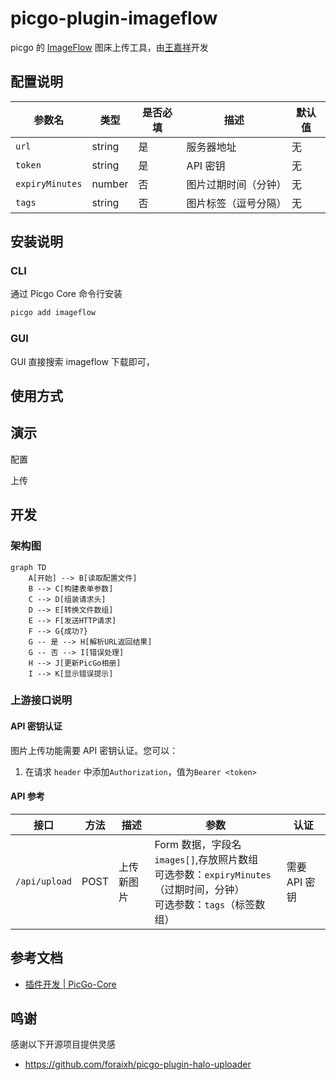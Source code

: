 # picgo-plugin-imageflow

picgo 的 [ImageFlow](https://github.com/Yuri-NagaSaki/ImageFlow) 图床上传工具，由[王嘉祥](https://www.jiaxiang.wang)开发

## 配置说明

| 参数名         | 类型   | 是否必填 | 描述                     | 默认值 |
|----------------|--------|----------|--------------------------|--------|
| `url`          | string | 是       | 服务器地址               | 无     |
| `token`        | string | 是       | API 密钥                 | 无     |
| `expiryMinutes`| number | 否       | 图片过期时间（分钟）     | 无     |
| `tags`         | string | 否       | 图片标签（逗号分隔）     | 无     |

## 安装说明

### CLI

通过 Picgo Core 命令行安装

```bash
picgo add imageflow
```

### GUI

GUI 直接搜索 imageflow 下载即可，

## 使用方式

## 演示

配置

上传

## 开发

### 架构图

```mermaid
graph TD
    A[开始] --> B[读取配置文件]
    B --> C[构建表单参数]
    C --> D[组装请求头]
    D --> E[转换文件数组]
    E --> F[发送HTTP请求]
    F --> G{成功?}
    G -- 是 --> H[解析URL返回结果]
    G -- 否 --> I[错误处理]
    H --> J[更新PicGo相册]
    I --> K[显示错误提示]
```

### 上游接口说明

#### API 密钥认证

图片上传功能需要 API 密钥认证。您可以：

1. 在请求 `header` 中添加`Authorization`，值为`Bearer <token>`

#### API 参考

| 接口 | 方法 | 描述 | 参数 | 认证 |
|----------|---------|-------------|------------|-------------|
| `/api/upload` | POST | 上传新图片 | Form 数据，字段名 `images[]`,存放照片数组 <br>可选参数：`expiryMinutes`（过期时间，分钟）<br>可选参数：`tags`（标签数组） | 需要 API 密钥 |

## 参考文档

- [插件开发 | PicGo-Core](https://picgo.github.io/PicGo-Core-Doc/zh/dev-guide/cli.html)

## 鸣谢

感谢以下开源项目提供灵感

- https://github.com/foraixh/picgo-plugin-halo-uploader